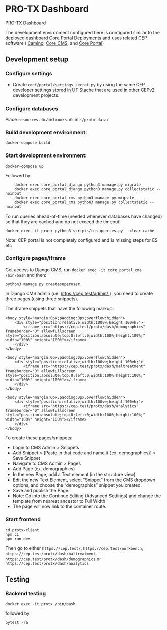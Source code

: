# PRO-TX Dashboard

PRO-TX Dashboard 

The development environment configured here is configured similar to the deployed dashboard [Core Portal Deployments](https://github.com/TACC/Core-Portal-Deployments) and uses related CEP software ( [Camino](https://github.com/TACC/Camino), [Core CMS](https://github.com/TACC/Core-CMS), and [Core Portal](https://github.com/TACC/Core-Portal))


## Development setup

### Configure settings

* Create `conf/portal/settings_secret.py` by using the same CEP developer settings [stored in UT Stache](https://stache.utexas.edu/entry/bedc97190d3a907cb44488785440595c) that are used in other CEPv2 development projects.


### Configure databases

Place `resources.db` and `cooks.db` in `~/protx-data/`

### Build development environment:

`docker-compose build`

### Start development environment:

`docker-compose up`

Followed by:
```
    docker exec core_portal_django python3 manage.py migrate
    docker exec core_portal_django python3 manage.py collectstatic --noinput
    docker exec core_portal_cms python3 manage.py migrate
    docker exec core_portal_cms python3 manage.py collectstatic --noinput
```

To run queries ahead-of-time (needed whenever databases have changed) so that they are cached and do
not exceed the timeout:
```
docker exec -it protx python3 scripts/run_queries.py --clear-cache
```

Note: CEP portal is not completely configured and is missing steps for ES etc

### Configure pages/iframe

Get access to Django CMS, run `docker exec -it core_portal_cms /bin/bash` and then:

```
python3 manage.py createsuperuser
```

In Django CMS admin (i.e. https://cep.test/admin/`), you need to create three pages (using three snippets).


The iframe snippets that have the following markup:

```
<body style="margin:0px;padding:0px;overflow:hidden">
    <div style="position:relative;width:100vw;height:100vh;">
        <iframe src="https://cep.test/protx/dash/demographics" frameborder="0" allowfullscreen style="position:absolute;top:0;left:0;width:100%;height:100%;" width="100%" height="100%"></iframe>
    </div>
</body>
```

```
<body style="margin:0px;padding:0px;overflow:hidden">
    <div style="position:relative;width:100vw;height:100vh;">
        <iframe src="https://cep.test/protx/dash/maltreatment" frameborder="0" allowfullscreen style="position:absolute;top:0;left:0;width:100%;height:100%;" width="100%" height="100%"></iframe>
    </div>
</body>
```

```
<body style="margin:0px;padding:0px;overflow:hidden">
    <div style="position:relative;width:100vw;height:100vh;">
        <iframe src="https://cep.test/protx/dash/analytics" frameborder="0" allowfullscreen style="position:absolute;top:0;left:0;width:100%;height:100%;" width="100%" height="100%"></iframe>
    </div>
</body>
```

To create these pages/snippets:
* Login to CMS Admin > Snippets
* Add Snippet > [Paste in that code and name it (ex. demographics)] > Save Snippet
* Navigate to CMS Admin > Pages
* Add Page (ex. demographics)
* In the new Page, add a Text element (in the structure view)
* Edit the new Text Element, select “Snippet” from the CMS dropdown options, and choose the “demographics” snippet you created.
* Save and publish the Page.
* Note: Go into the Continue Editing (Advanced Settings) and change the template from nearest ancestor to Full Width
* The page will now link to the container route.

### Start frontend

```
cd protx-client
npm ci
npm run dev
```

Then go to either `https://cep.test/`, `https://cep.test/workbench`, `https://cep.test/protx/dash/maltreatment`, `https://cep.test/protx/dash/demographics` or `https://cep.test/protx/dash/analytics`

## Testing

### Backend testing

```
docker exec -it protx /bin/bash
```

followed by:

```
pytest -ra
```
